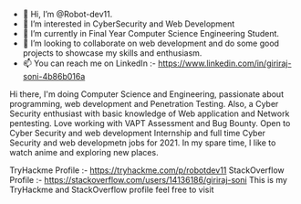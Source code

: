 - 👋 Hi, I’m @Robot-dev11.
- 👀 I’m interested in CyberSecurity and Web Development
- 🌱 I’m currently in Final Year Computer Science Engineering Student.
- 💞️ I’m looking to collaborate on web development and do some good projects to showcase my skills and enthusiasm.
- 📫 You can reach me on LinkedIn :- https://www.linkedin.com/in/giriraj-soni-4b86b016a

<!---
Robot-dev11/Robot-dev11 is a ✨ special ✨ repository because its `README.md` (this file) appears on your GitHub profile.
You can click the Preview link to take a look at your changes.
--->
Hi there, I'm doing Computer Science and Engineering, passionate about programming, web development and Penetration Testing.
Also, a Cyber Security enthusiast with basic knowledge of Web application and Network pentesting. Love working with VAPT Assessment and Bug Bounty. 
Open to Cyber Security and web development Internship and full time Cyber Security and web developmetn jobs for 2021. In my spare time, I like to watch anime and exploring new places. 

TryHackme Profile :- https://tryhackme.com/p/robotdev11
StackOverflow Profile :- https://stackoverflow.com/users/14136186/giriraj-soni
This is my TryHackme and StackOverflow profile feel free to visit

